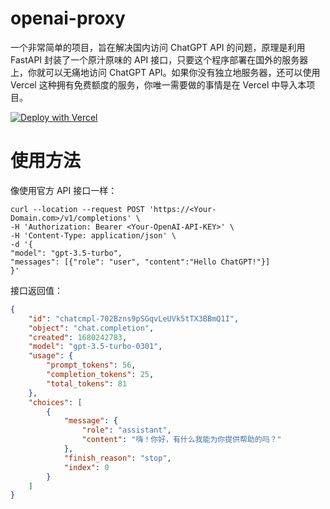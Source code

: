 # openai-proxy

一个非常简单的项目，旨在解决国内访问 ChatGPT API 的问题，原理是利用 FastAPI 封装了一个原汁原味的 API 接口，只要这个程序部署在国外的服务器上，你就可以无痛地访问 ChatGPT API。如果你没有独立地服务器，还可以使用 Vercel 这种拥有免费额度的服务，你唯一需要做的事情是在 Vercel 中导入本项目。

[![Deploy with Vercel](https://vercel.com/button)](https://vercel.com/new/clone?repository-url=https://github.com/qinyuanpei/openai-proxy)

# 使用方法
像使用官方 API 接口一样：

```curl
curl --location --request POST 'https://<Your-Domain.com>/v1/completions' \
-H 'Authorization: Bearer <Your-OpenAI-API-KEY>' \
-H 'Content-Type: application/json' \
-d '{
"model": "gpt-3.5-turbo",
"messages": [{"role": "user", "content":"Hello ChatGPT!"}]
}'
```

接口返回值：
```json
{
    "id": "chatcmpl-702Bzns9pSGqvLeUVk5tTX3BBmQ1I",
    "object": "chat.completion",
    "created": 1680242783,
    "model": "gpt-3.5-turbo-0301",
    "usage": {
        "prompt_tokens": 56,
        "completion_tokens": 25,
        "total_tokens": 81
    },
    "choices": [
        {
            "message": {
                "role": "assistant",
                "content": "嗨！你好，有什么我能为你提供帮助的吗？"
            },
            "finish_reason": "stop",
            "index": 0
        }
    ]
}
```



